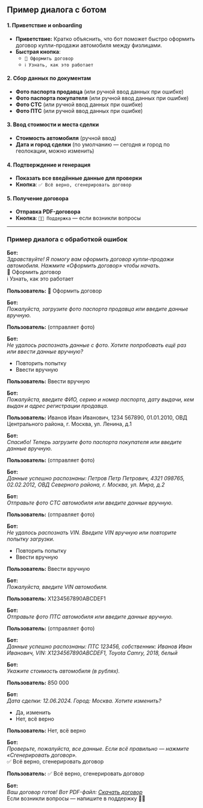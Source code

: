 ## Пример диалога с ботом

#### **1. Приветствие и onboarding**

- **Приветствие:** Кратко объяснить, что бот поможет быстро оформить договор купли-продажи автомобиля между физлицами.
- **Быстрая кнопка**:
    - `📝 Оформить договор`
    - `ℹ️ Узнать, как это работает`

#### **2. Сбор данных по документам**

- **Фото паспорта продавца** (или ручной ввод данных при ошибке)
- **Фото паспорта покупателя** (или ручной ввод данных при ошибке)
- **Фото СТС** (или ручной ввод данных при ошибке)
- **Фото ПТС** (или ручной ввод данных при ошибке)

#### **3. Ввод стоимости и места сделки**

- **Стоимость автомобиля** (ручной ввод)
- **Дата и город сделки** (по умолчанию — сегодня и город по геолокации, можно изменить)

#### **4. Подтверждение и генерация**

- **Показать все введённые данные для проверки**
- **Кнопка**: `✅ Всё верно, сгенерировать договор`

#### **5. Получение договора**

- **Отправка PDF-договора**
- **Кнопка**: `👨‍💻 Поддержка` — если возникли вопросы

---

### **Пример диалога с обработкой ошибок**

**Бот:**  
_Здравствуйте! Я помогу вам оформить договор купли-продажи автомобиля. Нажмите «Оформить договор» чтобы начать._  
📝 Оформить договор  
ℹ️ Узнать, как это работает

**Пользователь:** 📝 Оформить договор

**Бот:**  
_Пожалуйста, загрузите фото паспорта продавца или введите данные вручную._

**Пользователь:** (отправляет фото)

**Бот:**  
_Не удалось распознать данные с фото. Хотите попробовать ещё раз или ввести данные вручную?_
- Повторить попытку
- Ввести вручную

**Пользователь:** Ввести вручную

**Бот:**  
_Пожалуйста, введите ФИО, серию и номер паспорта, дату выдачи, кем выдан и адрес регистрации продавца._

**Пользователь:** Иванов Иван Иванович, 1234 567890, 01.01.2010, ОВД Центрального района, г. Москва, ул. Ленина, д.1

**Бот:**  
_Спасибо! Теперь загрузите фото паспорта покупателя или введите данные вручную._

**Пользователь:** (отправляет фото)

**Бот:**  
_Данные успешно распознаны: Петров Петр Петрович, 4321 098765, 02.02.2012, ОВД Северного района, г. Москва, ул. Мира, д.2_

**Бот:**  
_Отправьте фото СТС автомобиля или введите данные вручную._

**Пользователь:** (отправляет фото)

**Бот:**  
_Не удалось распознать VIN. Введите VIN вручную или повторите попытку загрузки._
- Повторить попытку
- Ввести вручную

**Пользователь:** Ввести вручную

**Бот:**  
_Пожалуйста, введите VIN автомобиля._

**Пользователь:** X1234567890ABCDEF1

**Бот:**  
_Отправьте фото ПТС автомобиля или введите данные вручную._

**Пользователь:** (отправляет фото)

**Бот:**  
_Данные успешно распознаны: ПТС 123456, собственник: Иванов Иван Иванович, VIN: X1234567890ABCDEF1, Toyota Camry, 2018, белый_

**Бот:**  
_Укажите стоимость автомобиля (в рублях)._

**Пользователь:** 850 000

**Бот:**  
_Дата сделки: 12.06.2024. Город: Москва. Хотите изменить?_
- Да, изменить
- Нет, всё верно

**Пользователь:** Нет, всё верно

**Бот:**  
_Проверьте, пожалуйста, все данные. Если всё правильно — нажмите «Сгенерировать договор»._  
✅ Всё верно, сгенерировать договор

**Пользователь:** ✅ Всё верно, сгенерировать договор

**Бот:**  
_Ваш договор готов! Вот PDF-файл: [Скачать договор](https://example.com/contract.pdf)_  
Если возникли вопросы — напишите в поддержку 👨‍💻 